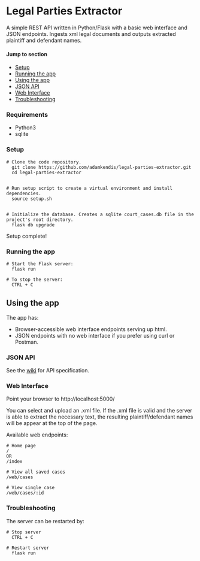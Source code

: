 # Legal Parties Extractor

A simple REST API written in Python/Flask with a basic web interface and JSON endpoints. 
Ingests xml legal documents and outputs extracted plaintiff and defendant names.

#### Jump to section

- [Setup](#setup)
- [Running the app](#running-the-app)
- [Using the app](#using-the-app)
- [JSON API](#json-api)
- [Web Interface](#web-interface)
- [Troubleshooting](#troubleshooting)

### Requirements

- Python3
- sqlite

### Setup

    # Clone the code repository.
      git clone https://github.com/adamkendis/legal-parties-extractor.git
      cd legal-parties-extractor


    # Run setup script to create a virtual environment and install dependencies.
      source setup.sh


    # Initialize the database. Creates a sqlite court_cases.db file in the project's root directory.
      flask db upgrade

  Setup complete!

### Running the app

    # Start the Flask server:
      flask run

    # To stop the server:
      CTRL + C

## Using the app

The app has: 
  - Browser-accessible web interface endpoints serving up html.
  - JSON endpoints with no web interface if you prefer using curl or Postman.

### JSON API

See the [wiki](https://github.com/adamkendis/legal-parties-extractor/wiki/API-Reference) for API specification.

### Web Interface

Point your browser to http://localhost:5000/

You can select and upload an .xml file. If the .xml file is valid and the server is able to extract the necessary text, the resulting plaintiff/defendant names will be appear at the top of the page.

Available web endpoints:

    # Home page
    /
    OR
    /index

    # View all saved cases
    /web/cases
  
    # View single case
    /web/cases/:id


### Troubleshooting

The server can be restarted by:
    
    # Stop server
      CTRL + C

    # Restart server
      flask run









